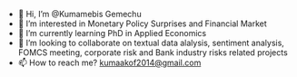 - 👋 Hi, I’m @Kumamebis Gemechu
- 👀 I’m interested in Monetary Policy Surprises and Financial Market
- 🌱 I’m currently learning PhD in Applied Economics
- 💞️ I’m looking to collaborate on textual data alalysis, sentiment analysis, FOMCS meeting, corporate risk and Bank industry risks related projects
- 📫 How to reach me? kumaakof2014@gmail.com

<!---
Kumamebis is a ✨ special ✨ repository because its `README.md` (this file) appears on your GitHub profile.
You can click the Preview link to take a look at your changes.
--->
